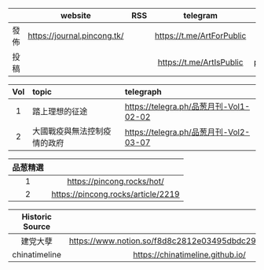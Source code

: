 ||website|RSS|telegram|email|
|:-:|:-:|:-:|:-:|:-:|
|發佈|https://journal.pincong.tk/||https://t.me/ArtForPublic||
|投稿|||https://t.me/ArtIsPublic|pincongmagazine@protonmail.com|

|Vol|topic|telegraph|
|:-:|:-|:-|
|1|踏上理想的征途|https://telegra.ph/品葱月刊-Vol1-02-02|
|2|大國戰疫與無法控制疫情的政府|https://telegra.ph/品葱月刊-Vol2-03-07|

|品葱精選||
|:-:|:-:|
|1|https://pincong.rocks/hot/|
|2|https://pincong.rocks/article/2219|

|Historic Source||Github|
|:-:|:-:|:-:|
|建党大孽|https://www.notion.so/f8d8c2812e03495dbdc294b87bbb7ce5||
|chinatimeline|https://chinatimeline.github.io/|https://github.com/chinatimeline/data|
